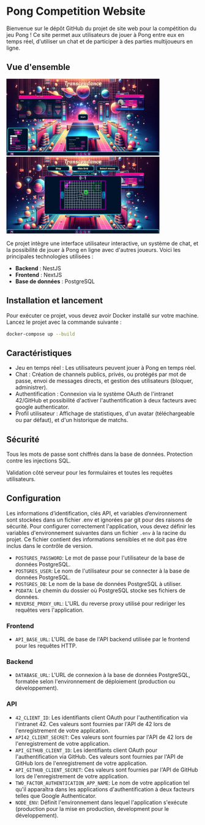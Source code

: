 # Pong Competition Website

Bienvenue sur le dépôt GitHub du projet de site web pour la compétition du jeu Pong ! Ce site permet aux utilisateurs de jouer à Pong entre eux en temps réel, d'utiliser un chat et de participer à des parties multijoueurs en ligne.

## Vue d'ensemble

<div>
  <img src="screenshot/dashboard.png" width="400" height="200">
  <img src="screenshot/game.png" width="400" height="200">
<div>

Ce projet intègre une interface utilisateur interactive, un système de chat, et la possibilité de jouer à Pong en ligne avec d'autres joueurs. Voici les principales technologies utilisées :

- **Backend** : NestJS
- **Frontend** : NextJS
- **Base de données** : PostgreSQL

## Installation et lancement

Pour exécuter ce projet, vous devez avoir Docker installé sur votre machine. Lancez le projet avec la commande suivante :

```bash
docker-compose up --build
```

## Caractéristiques
- Jeu en temps réel : Les utilisateurs peuvent jouer à Pong en temps réel.
- Chat : Création de channels publics, privés, ou protégés par mot de passe, envoi de messages directs, et gestion des utilisateurs (bloquer, administrer).
- Authentification : Connexion via le système OAuth de l'intranet 42/GitHub et possibilité d'activer l'authentification à deux facteurs avec google authenticator.
- Profil utilisateur : Affichage de statistiques, d'un avatar (téléchargeable ou par défaut), et d'un historique de matchs.

## Sécurité
Tous les mots de passe sont chiffrés dans la base de données.
Protection contre les injections SQL.

Validation côté serveur pour les formulaires et toutes les requêtes utilisateurs.

## Configuration
Les informations d’identification, clés API, et variables d’environnement sont stockées dans un fichier .env et ignorées par git pour des raisons de sécurité.
Pour configurer correctement l'application, vous devez définir les variables d'environnement suivantes dans un fichier `.env` à la racine du projet. Ce fichier contient des informations sensibles et ne doit pas être inclus dans le contrôle de version.

- `POSTGRES_PASSWORD`: Le mot de passe pour l'utilisateur de la base de données PostgreSQL.
- `POSTGRES_USER`: Le nom de l'utilisateur pour se connecter à la base de données PostgreSQL.
- `POSTGRES_DB`: Le nom de la base de données PostgreSQL à utiliser.
- `PGDATA`: Le chemin du dossier où PostgreSQL stocke ses fichiers de données.
- `REVERSE_PROXY_URL`: L'URL du reverse proxy utilisé pour rediriger les requêtes vers l'application.

### Frontend

- `API_BASE_URL`: L'URL de base de l'API backend utilisée par le frontend pour les requêtes HTTP.

### Backend

- `DATABASE_URL`: L'URL de connexion à la base de données PostgreSQL, formatée selon l'environnement de déploiement (production ou développement).

### API
- `42_CLIENT_ID`: Les identifiants client OAuth pour l'authentification via l'intranet 42. Ces valeurs sont fournies par l'API de 42 lors de l'enregistrement de votre application.
- `API42_CLIENT_SECRET`: Ces valeurs sont fournies par l'API de 42 lors de l'enregistrement de votre application.
- `API_GITHUB_CLIENT_ID`: Les identifiants client OAuth pour l'authentification via GitHub. Ces valeurs sont fournies par l'API de GitHub lors de l'enregistrement de votre application.
- `API_GITHUB_CLIENT_SECRET`: Ces valeurs sont fournies par l'API de GitHub lors de l'enregistrement de votre application.
- `TWO_FACTOR_AUTHENTICATION_APP_NAME`: Le nom de votre application tel qu'il apparaîtra dans les applications d'authentification à deux facteurs telles que Google Authenticator.
- `NODE_ENV`: Définit l'environnement dans lequel l'application s'exécute (production pour la mise en production, development pour le développement).
